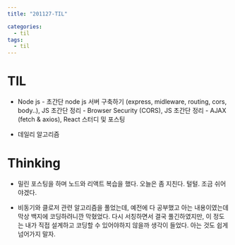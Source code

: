 ```yaml
---
title: "201127-TIL"

categories:
  - til
tags:
  - til
---
```

# TIL
 - Node js - 초간단 node js 서버 구축하기 (express, midleware, routing, cors, body..), JS 초간단 정리 - Browser Security (CORS), JS 초간단 정리 - AJAX (fetch & axios), React 스터디 및 포스팅

 - 데일리 알고리즘

 

 # Thinking
 - 밀린 포스팅을 하며 노드와 리액트 복습을 했다. 오늘은 좀 지친다. 털털. 조금 쉬어야겠다.

 - 비동기와 클로저 관련 알고리즘을 풀었는데, 예전에 다 공부했고 아는 내용이였는데 막상 백지에 코딩하려니깐 막혔었다. 다시 서칭하면서 결국 풀긴하였지만, 이 정도는 내가 직접 설계하고 코딩할 수 있어야하지 않을까 생각이 들었다. 아는 것도 쉽게 넘어가지 말자.